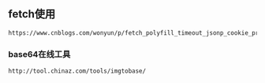 ## fetch使用
````
https://www.cnblogs.com/wonyun/p/fetch_polyfill_timeout_jsonp_cookie_progress.html
````
### base64在线工具
````
http://tool.chinaz.com/tools/imgtobase/
````